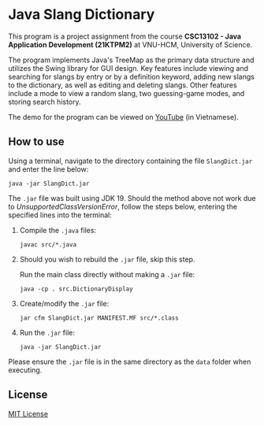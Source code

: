 # Java Slang Dictionary

This program is a project assignment from the course **CSC13102 - Java Application Development (21KTPM2)** at VNU-HCM, University of Science.

The program implements Java's TreeMap as the primary data structure and utilizes the Swing library for GUI design. Key features include viewing and searching for slangs by entry or by a definition keyword, adding new slangs to the dictionary, as well as editing and deleting slangs. Other features include a mode to view a random slang, two guessing-game modes, and storing search history.

The demo for the program can be viewed on [YouTube](https://www.youtube.com/watch?v=hSIEP39lbK8) (in Vietnamese).

## How to use

Using a terminal, navigate to the directory containing the file `SlangDict.jar` and enter the line below:

```
java -jar SlangDict.jar
```

The `.jar` file was built using JDK 19. Should the method above not work due to _UnsupportedClassVersionError_, follow the steps below, entering the specified lines into the terminal:

1. Compile the `.java` files:
   ```
   javac src/*.java
   ```
2. Should you wish to rebuild the `.jar` file, skip this step.

   Run the main class directly without making a `.jar` file:

   ```
   java -cp . src.DictionaryDisplay
   ```

3. Create/modify the `.jar` file:
   ```
   jar cfm SlangDict.jar MANIFEST.MF src/*.class
   ```
4. Run the `.jar` file:

   ```
   java -jar SlangDict.jar
   ```

Please ensure the `.jar` file is in the same directory as the `data` folder when executing.

## License

[MIT License](https://choosealicense.com/licenses/mit/)
